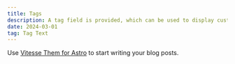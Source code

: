 ```yaml
---
title: Tags
description: A tag field is provided, which can be used to display custom information.
date: 2024-03-01
tag: Tag Text
---
```


Use [Vitesse Them for Astro](https://astro.build/themes/details/vitesse-theme-for-astro/) to start writing your blog posts.
